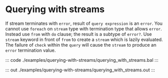 # Querying with streams

If stream terminates with `error`, result of `query expression` is an `error`. You cannot use `foreach`
on `stream` type with termination type that allows `error`. Instead use `from` with `do` clause; the
result is a subtype of `error?`. Use `stream` keyword in front of `from` to create a `stream` which is
lazily evaluated. The failure of `check` within the `query` will cause the `stream` to produce an
`error` termination value.

::: code ./examples/querying-with-streams/querying_with_streams.bal :::

::: out ./examples/querying-with-streams/querying_with_streams.out :::